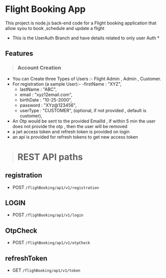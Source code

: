 # Flight Booking App
This project is node.js back-end code for a Flight booking application that allow syou to book ,schedule and update a flight

* This is the UserAuth Branch and have details related to only user Auth *
## Features
> ### Account Creation
* You can Create three Types of Users :- Flight Admin , Admin , Customer.
* For registration (a sample User):-
  -firstName : "XYZ",
  - lastName : "ABC",
  - email : "xyz12email.com",
  - birthDate : "10-25-2000",
  - password  : "XYz@123456",
  - userType : "CUSTOMER", (optional, if not provided , default is customer),
 * An Otp would be sent to the provided EmailId , if within 5 min the user does not provide the otp , then the user will be removed
 * a jwt access token and refresh token is provided on login
 * an api is provided for refresh tokens to get new access token

> # REST API paths
## registration 
* POST `/flighBooking/ap1/v1/registration`

## LOGIN 
*  POST `/flighBooking/ap1/v1/login`
  
## OtpCheck
*  POST `/flighBooking/ap1/v1/otpCheck`

## refreshToken
* GET `/flighBooking/ap1/v1/token`
  
  
